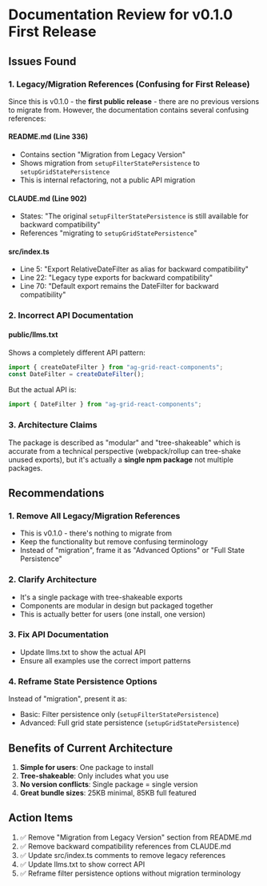 # Documentation Review for v0.1.0 First Release

## Issues Found

### 1. Legacy/Migration References (Confusing for First Release)

Since this is v0.1.0 - the **first public release** - there are no previous versions to migrate from. However, the documentation contains several confusing references:

#### README.md (Line 336)

- Contains section "Migration from Legacy Version"
- Shows migration from `setupFilterStatePersistence` to `setupGridStatePersistence`
- This is internal refactoring, not a public API migration

#### CLAUDE.md (Line 902)

- States: "The original `setupFilterStatePersistence` is still available for backward compatibility"
- References "migrating to `setupGridStatePersistence`"

#### src/index.ts

- Line 5: "Export RelativeDateFilter as alias for backward compatibility"
- Line 22: "Legacy type exports for backward compatibility"
- Line 70: "Default export remains the DateFilter for backward compatibility"

### 2. Incorrect API Documentation

#### public/llms.txt

Shows a completely different API pattern:

```typescript
import { createDateFilter } from "ag-grid-react-components";
const DateFilter = createDateFilter();
```

But the actual API is:

```typescript
import { DateFilter } from "ag-grid-react-components";
```

### 3. Architecture Claims

The package is described as "modular" and "tree-shakeable" which is accurate from a technical perspective (webpack/rollup can tree-shake unused exports), but it's actually a **single npm package** not multiple packages.

## Recommendations

### 1. Remove All Legacy/Migration References

- This is v0.1.0 - there's nothing to migrate from
- Keep the functionality but remove confusing terminology
- Instead of "migration", frame it as "Advanced Options" or "Full State Persistence"

### 2. Clarify Architecture

- It's a single package with tree-shakeable exports
- Components are modular in design but packaged together
- This is actually better for users (one install, one version)

### 3. Fix API Documentation

- Update llms.txt to show the actual API
- Ensure all examples use the correct import patterns

### 4. Reframe State Persistence Options

Instead of "migration", present it as:

- Basic: Filter persistence only (`setupFilterStatePersistence`)
- Advanced: Full grid state persistence (`setupGridStatePersistence`)

## Benefits of Current Architecture

1. **Simple for users**: One package to install
2. **Tree-shakeable**: Only includes what you use
3. **No version conflicts**: Single package = single version
4. **Great bundle sizes**: 25KB minimal, 85KB full featured

## Action Items

1. ✅ Remove "Migration from Legacy Version" section from README.md
2. ✅ Remove backward compatibility references from CLAUDE.md
3. ✅ Update src/index.ts comments to remove legacy references
4. ✅ Update llms.txt to show correct API
5. ✅ Reframe filter persistence options without migration terminology
